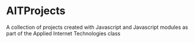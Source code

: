 # AITProjects
A collection of projects created with Javascript and Javascript modules as part of the Applied Internet Technologies class
